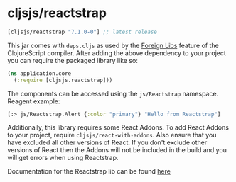 # cljsjs/reactstrap

[](dependency)
```clojure
[cljsjs/reactstrap "7.1.0-0"] ;; latest release
```
[](/dependency)

This jar comes with `deps.cljs` as used by the [Foreign Libs][flibs] feature
of the ClojureScript compiler. After adding the above dependency to your project
you can require the packaged library like so:

```clojure
(ns application.core
  (:require [cljsjs.reactstrap]))
```

The components can be accessed using the `js/Reactstrap` namespace. Reagent example:

```clojure
[:> js/Reactstrap.Alert {:color "primary"} "Hello from Reactstrap"]
```

Additionally, this library requires some React Addons. To add React Addons to your project, require
`cljsjs/react-with-addons`. Also ensure that you have excluded all other versions of React. If you don't
exclude other versions of React then the Addons will not be included in the build and you will get
errors when using Reactstrap.

Documentation for the Reactstrap lib can be found [here](https://reactstrap.github.io/)

[flibs]: https://clojurescript.org/reference/packaging-foreign-deps
